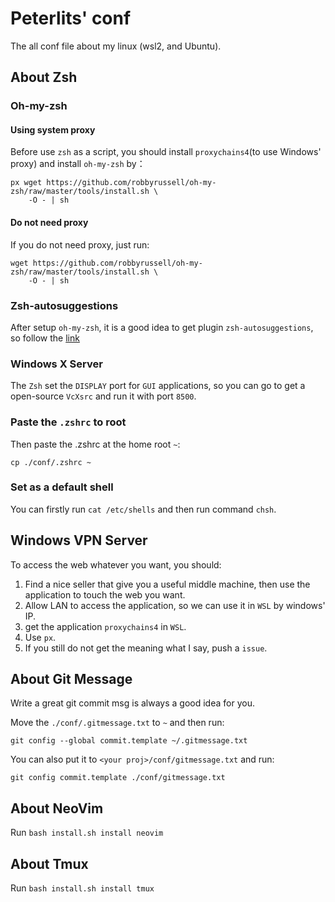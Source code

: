 # Peterlits' conf

The all conf file about my linux (wsl2, and Ubuntu).

## About Zsh

### Oh-my-zsh

#### Using system proxy

Before use `zsh` as a script, you should install `proxychains4`(to use Windows'
proxy) and install `oh-my-zsh` by：

```shell
px wget https://github.com/robbyrussell/oh-my-zsh/raw/master/tools/install.sh \
    -O - | sh
```

#### Do not need proxy

If you do not need proxy, just run:

```shell
wget https://github.com/robbyrussell/oh-my-zsh/raw/master/tools/install.sh \
    -O - | sh
```

### Zsh-autosuggestions

After setup `oh-my-zsh`, it is a good idea to get plugin `zsh-autosuggestions`,
so follow the [link](https://github.com/zsh-users/zsh-autosuggestions/blob/master/INSTALL.md)

### Windows X Server

The `Zsh` set the `DISPLAY` port for `GUI` applications, so you can go to get a
open-source `VcXsrc` and run it with port `8500`.

### Paste the `.zshrc` to root

Then paste the .zshrc at the home root `~`:

``` shell
cp ./conf/.zshrc ~
```

### Set as a default shell

You can firstly run `cat /etc/shells` and then run command `chsh`.


## Windows VPN Server

To access the web whatever you want, you should:

1. Find a nice seller that give you a useful middle machine, then use the
   application to touch the web you want.
2. Allow LAN to access the application, so we can use it in `WSL` by windows' IP.
3. get the application `proxychains4` in `WSL`.
4. Use `px`.
5. If you still do not get the meaning what I say, push a `issue`.

## About Git Message

Write a great git commit msg is always a good idea for you.

Move the `./conf/.gitmessage.txt` to `~` and then run:

```shell
git config --global commit.template ~/.gitmessage.txt
```

You can also put it to `<your proj>/conf/gitmessage.txt` and run:

```shell
git config commit.template ./conf/gitmessage.txt
```

## About NeoVim

Run `bash install.sh install neovim`

## About Tmux

Run `bash install.sh install tmux`

